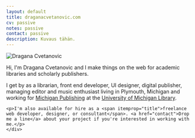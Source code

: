 ```yaml
---
layout: default
title: draganacvetanovic.com
cv: passive
notes: passive
contact: passive
description: Kuvaus tähän.
---
```

<!--

*Curabitur eu orci cursus, accumsan sapien ac, vehicula eros. Integer vehicula fermentum mi id faucibus. Curabitur posuere placerat mollis. Maecenas aliquam velit in ultrices aliquam. Morbi suscipit rutrum sagittis. Donec sed risus sed dui molestie tempus. Nunc et elit tempus quam luctus iaculis. Etiam rhoncus et orci ac fermentum. Donec vel blandit dolor, vitae auctor mauris. Quisque eget magna eu ex eleifend suscipit sed vel lacus. Sed in nulla neque.*

Sed facilisis orci cursus, laoreet nibh eget, porta metus. Vestibulum vel massa turpis. Nam consectetur tincidunt est quis lobortis. Suspendisse ac rutrum massa, eu vulputate mi. Nam sed metus ac velit sollicitudin pharetra non eget elit. Morbi tincidunt dui vel blandit commodo. Morbi in lectus sodales, consequat augue sed, ultricies dui. Quisque feugiat volutpat enim, eget varius risus ornare eu. Sed in lorem eget neque varius vehicula ac vel lacus. Curabitur quis auctor arcu. Curabitur tincidunt rhoncus dapibus. Nam et elit vitae enim pulvinar pellentesque eget ac nisi. Vestibulum et libero metus.

Duis sollicitudin turpis eu nulla pretium, maximus finibus turpis sodales. Curabitur eget eros non mi gravida accumsan luctus ac risus. Donec luctus, ipsum sed tempus eleifend, elit mi condimentum eros, sit amet vehicula massa dolor id risus. Quisque pharetra convallis dictum. Donec vulputate ipsum non ipsum mollis, sit amet vestibulum neque efficitur. Vestibulum nec viverra erat, et tristique metus. Cras eu viverra tellus. Mauris varius imperdiet turpis, eu sollicitudin augue semper sit amet. 

-->


<div class="row marketing">
	<div class="col-sm-4">
	<img  class="img-circle avatar" alt="Dragana Cvetanovic" src="http://easterneurope.github.io/images/scholars/dragana100.JPG">
	</div>
	<div itemscope itemtype="http://data-vocabulary.org/Person" class="col-sm-8">
	<p class="lead">Hi, I'm <span itemprop="name">Dragana Cvetanovic</span> and I make things on the web for academic libraries and scholarly publishers.</p>
	<p>I get by as a <span itemprop="title">librarian</span>, <span itemprop="title">front end developer</span>, <span itemprop="title">UI designer</span>, <span itemprop="title">digital publisher</span>, <span itemprop="title">managing editor</span> and music enthusiast living in <span itemprop="address" itemscope
    itemtype="http://data-vocabulary.org/Address"> <span itemprop="locality">Plymouth</span>, <span itemprop="region">Michigan</span></span> and working for <a href="http://www.publishing.umich.edu">Michigan Publishing</a> at <span itemprop="affiliation">the <a href="http://www.lib.umich.edu">University of Michigan Library</a></span>.</p>
	
	<p>I'm also available for hire as a <span itemprop="title">freelance web developer, designer, or consultant</span>. <a href="contact">Drop me a line</a> about your project if you're interested in working with me.</p>
	</div>
</div>

